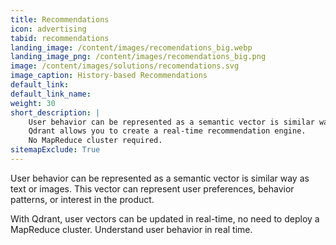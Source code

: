 ```yaml
---
title: Recommendations
icon: advertising
tabid: recommendations
landing_image: /content/images/recomendations_big.webp
landing_image_png: /content/images/recomendations_big.png
image: /content/images/solutions/recomendations.svg
image_caption: History-based Recommendations
default_link: 
default_link_name: 
weight: 30
short_description: |
    User behavior can be represented as a semantic vector is similar way as text or images.
    Qdrant allows you to create a real-time recommendation engine.
    No MapReduce cluster required.
sitemapExclude: True
---
```


User behavior can be represented as a semantic vector is similar way as text or images.
This vector can represent user preferences, behavior patterns, or interest in the product.



With Qdrant, user vectors can be updated in real-time, no need to deploy a MapReduce cluster.
Understand user behavior in real time.